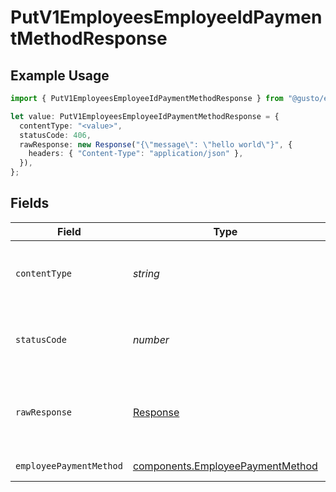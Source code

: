 # PutV1EmployeesEmployeeIdPaymentMethodResponse

## Example Usage

```typescript
import { PutV1EmployeesEmployeeIdPaymentMethodResponse } from "@gusto/embedded-api/models/operations/putv1employeesemployeeidpaymentmethod.js";

let value: PutV1EmployeesEmployeeIdPaymentMethodResponse = {
  contentType: "<value>",
  statusCode: 406,
  rawResponse: new Response("{\"message\": \"hello world\"}", {
    headers: { "Content-Type": "application/json" },
  }),
};
```

## Fields

| Field                                                                                | Type                                                                                 | Required                                                                             | Description                                                                          |
| ------------------------------------------------------------------------------------ | ------------------------------------------------------------------------------------ | ------------------------------------------------------------------------------------ | ------------------------------------------------------------------------------------ |
| `contentType`                                                                        | *string*                                                                             | :heavy_check_mark:                                                                   | HTTP response content type for this operation                                        |
| `statusCode`                                                                         | *number*                                                                             | :heavy_check_mark:                                                                   | HTTP response status code for this operation                                         |
| `rawResponse`                                                                        | [Response](https://developer.mozilla.org/en-US/docs/Web/API/Response)                | :heavy_check_mark:                                                                   | Raw HTTP response; suitable for custom response parsing                              |
| `employeePaymentMethod`                                                              | [components.EmployeePaymentMethod](../../models/components/employeepaymentmethod.md) | :heavy_minus_sign:                                                                   | Example response                                                                     |